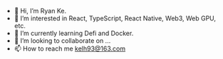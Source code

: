 - 👋 Hi, I’m Ryan Ke.
- 👀 I’m interested in React, TypeScript, React Native, Web3, Web GPU, etc.
- 🌱 I’m currently learning Defi and Docker.
- 💞️ I’m looking to collaborate on ...
- 📫 How to reach me kelh93@163.com

<!---
kelh93/kelh93 is a ✨ special ✨ repository because its `README.md` (this file) appears on your GitHub profile.
You can click the Preview link to take a look at your changes.
--->
